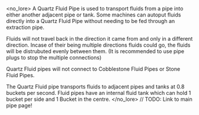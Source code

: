<no_lore>
A Quartz Fluid Pipe is used to transport fluids from a pipe into either another adjacent pipe or tank.
Some machines can autoput fluids directly into a Quartz Fluid Pipe without needing to be fed through an extraction pipe.

Fluids will not travel back in the direction it came from and only in a different direction.
Incase of their being multiple directions fluids could go, the fluids will be distrubuted evenly between them.
(It is recommended to use pipe plugs to stop the multiple connections)

Quartz Fluid pipes will not connect to Cobblestone Fluid Pipes or Stone Fluid Pipes.

The Quartz Fluid pipe transports fluids to adjacent pipes and tanks at 0.8 buckets per second.
Fluid pipes have an internal fluid tank which can hold 1 bucket per side and 1 Bucket in the centre.
</no_lore>
// TODO: Link to main pipe page!
